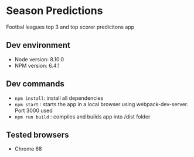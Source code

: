# Season Predictions 
Footbal leagues top 3 and top scorer predicitons app

## Dev environment

- Node version: 8.10.0
- NPM version: 6.4.1

## Dev commands

- `npm install`: install all dependencies
- `npm start` : starts the app in a local browser using webpack-dev-server. Port 3000 used
- `npm run build` : compiles and builds app into /dist folder 

## Tested browsers

- Chrome 68
